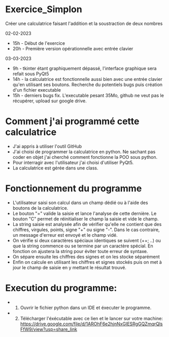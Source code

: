 # Exercice_Simplon
Créer une calculatrice faisant l'addition et la soustraction de deux nombres

02-02-2023  
- 15h - Début de l'exercice
- 20h - Première version opérationnelle avec entrée clavier

03-03-2023
- 9h  - tkinter étant graphiquement dépassé, l'interface graphique sera refait sous PyQt5
- 14h - la calculatrice est fonctionnelle aussi bien avec une entrée clavier qu'en utilisant ses boutons. Recherche du potentiels bugs puis création d'un fichier executable
- 15h - derniers bugs fix. L'executable pesant 35Mo, github ne veut pas le récupérer, upload sur google drive.

# Comment j'ai programmé cette calculatrice
- J'ai appris à utiliser l'outil GitHub
- J'ai choisi de programmer la calculatrice en python. Ne sachant pas coder en objet j'ai cherché comment fonctionne la POO sous python.
- Pour interragir avec l'utilisateur j'ai choisi d'utiliser PyQt5.
- La calculatrice est gérée dans une class.

# Fonctionnement du programme
- L'utilisateur saisi son calcul dans un champ dédié ou à l'aide des boutons de la calculatrice.
- Le bouton "=" valide la saisie et lance l'analyse de cette dernière. Le bouton "C" permet de réinitialiser le champ la saisie et vide le champ.
- La string saisie est analysée afin de vérifier qu'elle ne contient que des chiffres, virgules, points, signe "+" ou signe "-". Dans le cas contraire, un message d'erreur est envoyé et le champ vidé.
- On vérifie si deux caractères spéciaux identiques se suivent (++; ..) ou que la string commence ou se termine par un caractère spécial. En fonction on ajustera la string pour éviter toute erreur de syntaxe.
- On sépare ensuite les chiffres des signes et on les stocke séparément
- Enfin on calcule en utilisant les chiffres et signes stockés puis on met à jour le champ de saisie en y mettant le résultat trouvé.

# Execution du programme:
- 1. Ouvrir le fichier python dans un IDE et éxecuter le programme.
- 2. Télécharger l'éxécutable avec ce lien et le lancer sur votre machine: https://drive.google.com/file/d/1AROhF6e2hjnNxGIESRgGQZmqrQlsFfW9/view?usp=share_link
